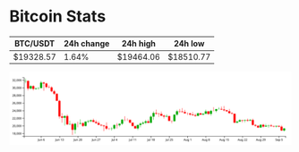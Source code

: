 # Bitcoin Stats

BTC/USDT|24h change|24h high|24h low|
|---|---|---|---|
|$19328.57|1.64%|$19464.06|$18510.77|

<img src="./chart.svg">
